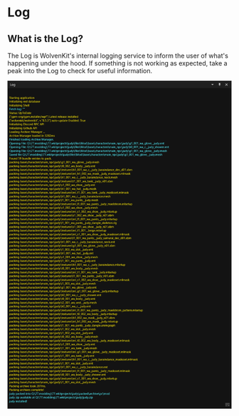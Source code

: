 # Log

## What is the Log?

The Log is WolvenKit's internal logging service to inform the user of what's happening under the hood. If something is not working as expected, take a peak into the Log to check for useful information.

![](<../../.gitbook/assets/8.5.3 Log generic.png>)
